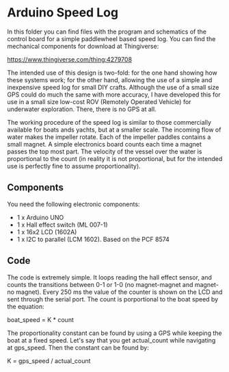 # Arduino Speed Log

In this folder you can find files with the program and schematics of the control board for a simple paddlewheel based speed log. You can find the mechanical components for download at Thingiverse:

https://www.thingiverse.com/thing:4279708

The intended use of this design is two-fold: for the one hand showing how these systems work; for the other hand, allowing the use of a simple and inexpensive speed log for small DIY crafts. Although the use of a small size GPS could do much the same with more accuracy, I have developed this for use in a small size low-cost ROV (Remotely Operated Vehicle) for underwater exploration. There, there is no GPS at all.

The working procedure of the speed log is similar to those commercially available for boats ands yachts, but at a smaller scale. The incoming flow of water makes the impeller rotate. Each of the impeller paddles contains a small magnet. A simple electronics board counts each time a magnet passes the top most part. The velocity of the vessel over the water is proportional to the count (in reality it is not proportional, but for the intended use is perfectly fine to assume proportionality).

Components
----------

You need the following electronic components:

- 1 x Arduino UNO
- 1 x Hall effect switch (ML 007-1)
- 1 x 16x2 LCD (1602A)
- 1 x I2C to parallel (LCM 1602). Based on the PCF 8574

Code
----

The code is extremely simple. It loops reading the hall effect sensor, and counts the transitions between 0-1 or 1-0 (no magnet-magnet and magnet-no magnet). Every 250 ms the value of the counter is shown on the LCD and sent through the serial port. The count is porportional to the boat speed by the equation:

boat_speed = K * count

The proportionality constant can be found by using a GPS while keeping the boat at a fixed speed. Let's say that you get actual_count while navigating at gps_speed. Then the constant can be found by:

K = gps_speed / actual_count

